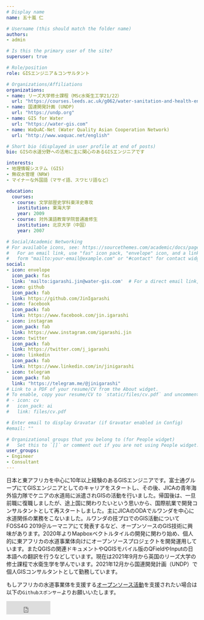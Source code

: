 ```yaml
---
# Display name
name: 五十嵐 仁

# Username (this should match the folder name)
authors:
- admin

# Is this the primary user of the site?
superuser: true

# Role/position
role: GISエンジニア＆コンサルタント

# Organizations/Affiliations
organizations:
- name: リーズ大学修士課程（MSc水衛生工学21/22）
  url: "https://courses.leeds.ac.uk/g062/water-sanitation-and-health-engineering-msc-eng-"
- name: 国連開発計画 (UNDP)
  url: "https://undp.org"
- name: GIS for Water
  url: "https://water-gis.com"
- name: WaQuAC-Net (Water Quality Asian Cooperation Network)
  url: "http://www.waquac.net/english"

# Short bio (displayed in user profile at end of posts)
bio: GISの水道分野への活用に主に関心のあるGISエンジニアです

interests:
- 地理情報システム (GIS)
- 無収水管理（NRW)
- マイナーな外国語（マサイ語、スワヒリ語など）

education:
  courses:
  - course: 文学部歴史学科東洋史専攻
    institution: 東海大学
    year: 2009
  - course: 対外漢語教育学院普通進修生
    institution: 北京大学（中国）
    year: 2007

# Social/Academic Networking
# For available icons, see: https://sourcethemes.com/academic/docs/page-builder/#icons
#   For an email link, use "fas" icon pack, "envelope" icon, and a link in the
#   form "mailto:your-email@example.com" or "#contact" for contact widget.
social:
- icon: envelope
  icon_pack: fas
  link: 'mailto:igarashi.jin@water-gis.com'  # For a direct email link, use "mailto:test@example.org".
- icon: github
  icon_pack: fab
  link: https://github.com/JinIgarashi
- icon: facebook
  icon_pack: fab
  link: https://www.facebook.com/jin.igarashi
- icon: instagram
  icon_pack: fab
  link: https://www.instagram.com/igarashi.jin
- icon: twitter
  icon_pack: fab
  link: https://twitter.com/j_igarashi
- icon: linkedin
  icon_pack: fab
  link: https://www.linkedin.com/in/jinigarashi
- icon: telegram
  icon_pack: fab
  link: "https://telegram.me/@jinigarashi"
# Link to a PDF of your resume/CV from the About widget.
# To enable, copy your resume/CV to `static/files/cv.pdf` and uncomment the lines below.
# - icon: cv
#   icon_pack: ai
#   link: files/cv.pdf

# Enter email to display Gravatar (if Gravatar enabled in Config)
#email: ""

# Organizational groups that you belong to (for People widget)
#   Set this to `[]` or comment out if you are not using People widget.
user_groups:
- Engineer
- Consultant
---
```


日本と東アフリカを中心に10年以上経験のあるGISエンジニアです。富士通グループにてGISエンジニアとしてのキャリアをスタートし、その後、JICAの青年海外協力隊でケニアの水道局に派遣されGISの活動を行いました。帰国後は、一旦前職に復職しましたが、途上国に関わりたいという思いから、国際航業で開発コンサルタントとして再スタートしました。主にJICAのODAでルワンダを中心に水道関係の業務をこないました。ルワンダの技プロでのGIS活動についてFOSS4G 2019＠ルーマニアにて発表するなど、オープンソースのGIS技術に興味があります。2020年よりMapboxベクトルタイルの開発に関わり始め、個人的に東アフリカの水道事業体向けにオープンソースプロジェクトを開発運用しています。またQGISの関連ドキュメントやQGISモバイル版のQFieldやInputの日本語への翻訳を行うなどしています。現在は2021年9月から英国のリーズ大学の修士課程で水衛生学を学んでいます。2021年12月から国連開発計画（UNDP）で個人GISコンサルタントとして勤務しています。

もしアフリカの水道事業体を支援する[オープンソース活動](https://water-gis.com/ja/)を支援されたい場合は以下の`Githubスポンサー`よりお願いいたします。

<iframe src="https://github.com/sponsors/JinIgarashi/button" title="Sponsor JinIgarashi" height="35" width="116" style="border: 0;"></iframe>